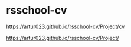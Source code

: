 # rsschool-cv
https://artur023.github.io/rsschool-cv/Project/cv

https://artur023.github.io/rsschool-cv/Project/
